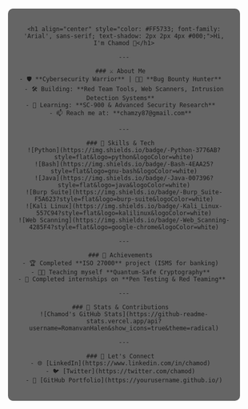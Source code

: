<!-- Background image with semi-transparent overlay -->
<div align="center" style="background-image: url('https://your-warrior-image-url.png'); background-size: cover; background-position: center; padding: 20px; border-radius: 10px;">

  <!-- Semi-transparent overlay -->
  <div style="background-color: rgba(0, 0, 0, 0.6); padding: 20px; border-radius: 10px;">

    <h1 align="center" style="color: #FF5733; font-family: 'Arial', sans-serif; text-shadow: 2px 2px 4px #000;">Hi, I'm Chamod 👋</h1>

    ---

    ### ⚔️ About Me  
    - 🛡 **Cybersecurity Warrior** | 🐱‍💻 **Bug Bounty Hunter**  
    - 🛠 Building: **Red Team Tools, Web Scanners, Intrusion Detection Systems**  
    - 🎯 Learning: **SC-900 & Advanced Security Research**  
    - 📫 Reach me at: **chamzy87@gmail.com**  

    ---

    ### 🚀 Skills & Tech  
    ![Python](https://img.shields.io/badge/-Python-3776AB?style=flat&logo=python&logoColor=white)
    ![Bash](https://img.shields.io/badge/-Bash-4EAA25?style=flat&logo=gnu-bash&logoColor=white)
    ![Java](https://img.shields.io/badge/-Java-007396?style=flat&logo=java&logoColor=white)
    ![Burp Suite](https://img.shields.io/badge/-Burp_Suite-F5A623?style=flat&logo=burp-suite&logoColor=white)
    ![Kali Linux](https://img.shields.io/badge/-Kali_Linux-557C94?style=flat&logo=kalilinux&logoColor=white)
    ![Web Scanning](https://img.shields.io/badge/-Web_Scanning-4285F4?style=flat&logo=google-chrome&logoColor=white)

    ---

    ### 🎯 Achievements  
    - 🏆 Completed **ISO 27000** project (ISMS for banking)  
    - 🧑‍🏫 Teaching myself **Quantum-Safe Cryptography**  
    - 💼 Completed internships on **Pen Testing & Red Teaming**  

    ---

    ### 🌟 Stats & Contributions  
    ![Chamod's GitHub Stats](https://github-readme-stats.vercel.app/api?username=RomanvanHalen&show_icons=true&theme=radical)

    ---

    ### 🔗 Let's Connect  
    - 🌐 [LinkedIn](https://www.linkedin.com/in/chamod)  
    - 🐦 [Twitter](https://twitter.com/chamod)  
    - 💼 [GitHub Portfolio](https://yourusername.github.io/)

  </div>
</div>
